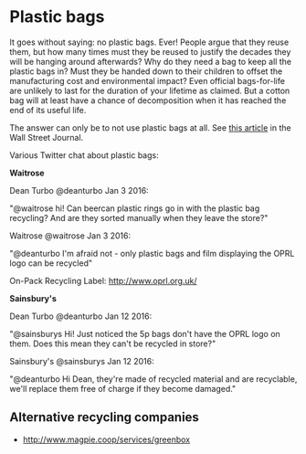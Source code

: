 # Plastic bags

It goes without saying: no plastic bags. Ever! People argue that they reuse
them, but how many times must they be reused to justify the decades they will be
hanging around afterwards? Why do they need a bag to keep all the plastic bags
in? Must they be handed down to their children to offset the manufacturing cost
and environmental impact? Even official bags-for-life are unlikely to last for
the duration of your lifetime as claimed. But a cotton bag will at least have a
chance of decomposition when it has reached the end of its useful life.

The answer can only be to not use plastic bags at all. See [this
article](http://www.wsj.com/articles/SB122238422541876879) in the Wall Street
Journal.

Various Twitter chat about plastic bags:

__Waitrose__

Dean Turbo @deanturbo  Jan 3 2016:

"@waitrose hi! Can beercan plastic rings go in with the plastic bag recycling?
And are they sorted manually when they leave the store?"

Waitrose @waitrose  Jan 3 2016:

"@deanturbo I'm afraid not - only plastic bags and film displaying the OPRL logo
can be recycled"

On-Pack Recycling Label: http://www.oprl.org.uk/

__Sainsbury's__

Dean Turbo @deanturbo  Jan 12 2016:

"@sainsburys Hi! Just noticed the 5p bags don't have the OPRL logo on them. Does
this mean they can't be recycled in store?"

Sainsbury's @sainsburys  Jan 12 2016:

"@deanturbo Hi Dean, they're made of recycled material and are recyclable, we'll
replace them free of charge if they become damaged." 

## Alternative recycling companies
* http://www.magpie.coop/services/greenbox

